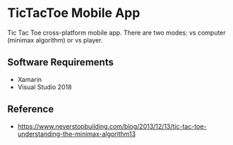 # TicTacToe Mobile App
Tic Tac Toe cross-platform mobile app. There are two modes: vs computer (minimax algorithm) or vs player. 

## Software Requirements
- Xamarin 
- Visual Studio 2018


## Reference
- https://www.neverstopbuilding.com/blog/2013/12/13/tic-tac-toe-understanding-the-minimax-algorithm13 
